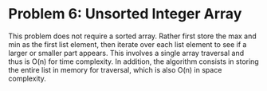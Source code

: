 # Problem 6: Unsorted Integer Array  


This problem does not require a sorted array. Rather first store the max and min as the first list element, then iterate over each list element to see if a larger or smaller part appears. This involves a single array traversal and thus is O(n) for time complexity. In addition, the algorithm consists in storing the entire list in memory for traversal, which is also O(n) in space complexity.
